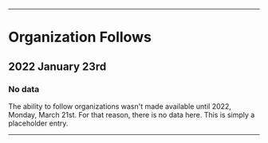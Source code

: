 
***

# Organization Follows

## 2022 January 23rd

### No data

The ability to follow organizations wasn't made available until 2022, Monday, March 21st. For that reason, there is no data here. This is simply a placeholder entry.

***
